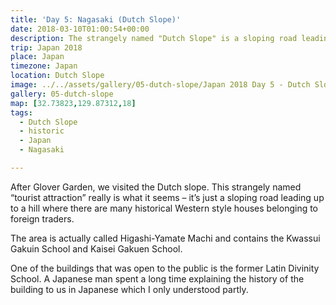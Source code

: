 ```yaml
---
title: 'Day 5: Nagasaki (Dutch Slope)'
date: 2018-03-10T01:00:54+00:00
description: The strangely named "Dutch Slope" is a sloping road leading up to a hill where there are historical Western style houses.
trip: Japan 2018
place: Japan
timezone: Japan
location: Dutch Slope
image: ../../assets/gallery/05-dutch-slope/Japan 2018 Day 5 - Dutch Slope (1).jpeg
gallery: 05-dutch-slope
map: [32.73823,129.87312,18]
tags:
  - Dutch Slope
  - historic
  - Japan
  - Nagasaki

---
```

After Glover Garden, we visited the Dutch slope. This strangely named &#8220;tourist attraction&#8221; really is what it seems &#8211; it&#8217;s just a sloping road leading up to a hill where there are many historical Western style houses belonging to foreign traders.

The area is actually called Higashi-Yamate Machi and contains the Kwassui Gakuin School and Kaisei Gakuen School.

One of the buildings that was open to the public is the former Latin Divinity School. A Japanese man spent a long time explaining the history of the building to us in Japanese which I only understood partly.
